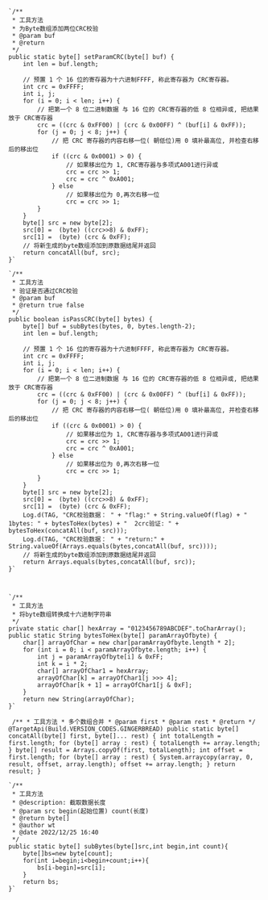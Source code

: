     `/**
     * 工具方法
     * 为Byte数组添加两位CRC校验
     * @param buf
     * @return
     */
    public static byte[] setParamCRC(byte[] buf) {
        int len = buf.length;

        // 预置 1 个 16 位的寄存器为十六进制FFFF, 称此寄存器为 CRC寄存器。
        int crc = 0xFFFF;
        int i, j;
        for (i = 0; i < len; i++) {
            // 把第一个 8 位二进制数据 与 16 位的 CRC寄存器的低 8 位相异或, 把结果放于 CRC寄存器
            crc = ((crc & 0xFF00) | (crc & 0x00FF) ^ (buf[i] & 0xFF));
            for (j = 0; j < 8; j++) {
                // 把 CRC 寄存器的内容右移一位( 朝低位)用 0 填补最高位, 并检查右移后的移出位
                if ((crc & 0x0001) > 0) {
                    // 如果移出位为 1, CRC寄存器与多项式A001进行异或
                    crc = crc >> 1;
                    crc = crc ^ 0xA001;
                } else
                    // 如果移出位为 0,再次右移一位
                    crc = crc >> 1;
            }
        }
        byte[] src = new byte[2];
        src[0] =  (byte) ((crc>>8) & 0xFF);
        src[1] =  (byte) (crc & 0xFF);
        // 将新生成的byte数组添加到原数据结尾并返回
        return concatAll(buf, src);
    }`

    `/**
     * 工具方法
     * 验证是否通过CRC校验
     * @param buf
     * @return true false
     */
    public boolean isPassCRC(byte[] bytes) {
        byte[] buf = subBytes(bytes, 0, bytes.length-2);
        int len = buf.length;

        // 预置 1 个 16 位的寄存器为十六进制FFFF, 称此寄存器为 CRC寄存器。
        int crc = 0xFFFF;
        int i, j;
        for (i = 0; i < len; i++) {
            // 把第一个 8 位二进制数据 与 16 位的 CRC寄存器的低 8 位相异或, 把结果放于 CRC寄存器
            crc = ((crc & 0xFF00) | (crc & 0x00FF) ^ (buf[i] & 0xFF));
            for (j = 0; j < 8; j++) {
                // 把 CRC 寄存器的内容右移一位( 朝低位)用 0 填补最高位, 并检查右移后的移出位
                if ((crc & 0x0001) > 0) {
                    // 如果移出位为 1, CRC寄存器与多项式A001进行异或
                    crc = crc >> 1;
                    crc = crc ^ 0xA001;
                } else
                    // 如果移出位为 0,再次右移一位
                    crc = crc >> 1;
            }
        }
        byte[] src = new byte[2];
        src[0] =  (byte) ((crc>>8) & 0xFF);
        src[1] =  (byte) (crc & 0xFF);
        Log.d(TAG, "CRC校验数据： " + "flag:" + String.valueOf(flag) + " 1bytes: " + bytesToHex(bytes) + "  2crc验证: " + bytesToHex(concatAll(buf, src)));
        Log.d(TAG, "CRC校验数据： " + "return:" + String.valueOf(Arrays.equals(bytes,concatAll(buf, src))));
        // 将新生成的byte数组添加到原数据结尾并返回
        return Arrays.equals(bytes,concatAll(buf, src));
    }`    
    
   
    
    `/**
     * 工具方法
     * 将byte数组转换成十六进制字符串
     */
    private static char[] hexArray = "0123456789ABCDEF".toCharArray();
    public static String bytesToHex(byte[] paramArrayOfbyte) {
        char[] arrayOfChar = new char[paramArrayOfbyte.length * 2];
        for (int i = 0; i < paramArrayOfbyte.length; i++) {
            int j = paramArrayOfbyte[i] & 0xFF;
            int k = i * 2;
            char[] arrayOfChar1 = hexArray;
            arrayOfChar[k] = arrayOfChar1[j >>> 4];
            arrayOfChar[k + 1] = arrayOfChar1[j & 0xF];
        }
        return new String(arrayOfChar);
    }`

   ` /**
     * 工具方法
     * 多个数组合并
     * @param first
     * @param rest
     * @return
     */
    @TargetApi(Build.VERSION_CODES.GINGERBREAD)
    public static byte[] concatAll(byte[] first, byte[]... rest) {
        int totalLength = first.length;
        for (byte[] array : rest) {
            totalLength += array.length;
        }
        byte[] result = Arrays.copyOf(first, totalLength);
        int offset = first.length;
        for (byte[] array : rest) {
            System.arraycopy(array, 0, result, offset, array.length);
            offset += array.length;
        }
        return result;
    }`
    
    `/**
     * 工具方法
     * @description: 截取数据长度
     * @param src begin(起始位置) count(长度)
     * @return byte[]
     * @author wt
     * @date 2022/12/25 16:40
     */
    public static byte[] subBytes(byte[]src,int begin,int count){
        byte[]bs=new byte[count];
        for(int i=begin;i<begin+count;i++){
            bs[i-begin]=src[i];
        }
        return bs;
    }`
